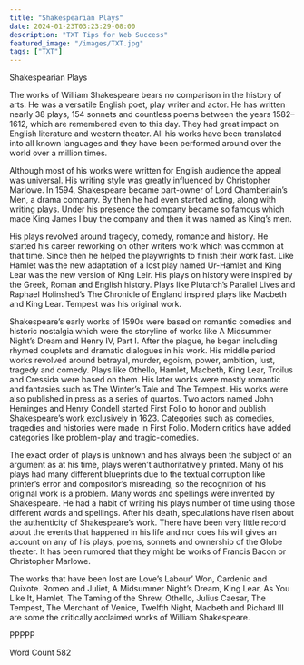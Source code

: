 ```yaml
---
title: "Shakespearian Plays"
date: 2024-01-23T03:23:29-08:00
description: "TXT Tips for Web Success"
featured_image: "/images/TXT.jpg"
tags: ["TXT"]
---
```


Shakespearian Plays

The works of William Shakespeare bears no comparison in the history of arts. He was a versatile English poet, play writer and actor. He has written nearly 38 plays, 154 sonnets and countless poems between the years 1582–1612, which are remembered even to this day. They had great impact on English literature and western theater. All his works have been translated into all known languages and they have been performed around over the world over a million times.

Although most of his works were written for English audience the appeal was universal. His writing style was greatly influenced by Christopher Marlowe. In 1594, Shakespeare became part-owner of Lord Chamberlain’s Men, a drama company. By then he had even started acting, along with writing plays. Under his presence the company became so famous which made King James I buy the company and then it was named as King’s men. 

His plays revolved around tragedy, comedy, romance and history. He started his career reworking on other writers work which was common at that time. Since then he helped the playwrights to finish their work fast. Like Hamlet was the new adaptation of a lost play named Ur-Hamlet and King Lear was the new version of King Leir. His plays on history were inspired by the Greek, Roman and English history. Plays like Plutarch’s Parallel Lives and Raphael Holinshed’s The Chronicle of England inspired plays like Macbeth and King Lear. Tempest was his original work.

Shakespeare’s early works of 1590s were based on romantic comedies and historic nostalgia which were the storyline of works like A Midsummer Night’s Dream and Henry IV, Part I. After the plague, he began including rhymed couplets and dramatic dialogues in his work. His middle period works revolved around betrayal, murder, egoism, power, ambition, lust, tragedy and comedy. Plays like Othello, Hamlet, Macbeth, King Lear, Troilus and Cressida were based on them. His later works were mostly romantic and fantasies such as The Winter’s Tale and The Tempest. His works were also published in press as a series of quartos. Two actors named John Heminges and Henry Condell started First Folio to honor and publish Shakespeare’s work exclusively in 1623. Categories such as comedies, tragedies and histories were made in First Folio. Modern critics have added categories like problem-play and tragic-comedies. 

The exact order of plays is unknown and has always been the subject of an argument as at his time, plays weren’t authoritatively printed. Many of his plays had many different blueprints due to the textual corruption like printer’s error and compositor’s misreading, so the recognition of his original work is a problem. Many words and spellings were invented by Shakespeare. He had a habit of writing his plays number of time using those different words and spellings. After his death, speculations have risen about the authenticity of Shakespeare’s work. There have been very little record about the events that happened in his life and nor does his will gives an account on any of his plays, poems, sonnets and ownership of the Globe theater. It has been rumored that they might be works of Francis Bacon or Christopher Marlowe.  

The works that have been lost are Love’s Labour’ Won, Cardenio and Quixote. Romeo and Juliet, A Midsummer Night’s Dream, King Lear, As You Like It, Hamlet, The Taming of the Shrew, Othello, Julius Caesar, The Tempest, The Merchant of Venice, Twelfth Night, Macbeth and Richard III are some the critically acclaimed works of William Shakespeare.   

PPPPP

Word Count 582

